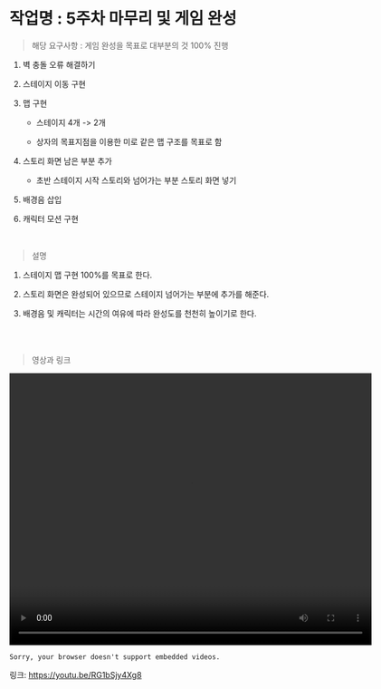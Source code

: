 
# 작업명 : 5주차 마무리 및 게임 완성



> 해당 요구사항 : 게임 완성을 목표로 대부분의 것 100% 진행

1. 벽 충돌 오류 해결하기

2. 스테이지 이동 구현

3. 맵 구현

    - 스테이지 4개 -> 2개

    - 상자의 목표지점을 이용한 미로 같은 맵 구조를 목표로 함 

4. 스토리 화면 남은 부분 추가

   - 초반 스테이지 시작 스토리와 넘어가는 부분 스토리 화면 넣기

5. 배경음 삽입

6. 캐릭터 모션 구현

<br>


> 설명

1. 스테이지 맵 구현 100%를 목표로 한다.

2. 스토리 화면은 완성되어 있으므로 스테이지 넘어가는 부분에 추가를 해준다.

3. 배경음 및 캐릭터는 시간의 여유에 따라 완성도를 천천히 높이기로 한다.

<br><br>
 
> 영상과 링크  

<video controls width="640" height="480"><source src="6주차.mp4" type="video/mp4">

    Sorry, your browser doesn't support embedded videos.

</video>


링크: https://youtu.be/RG1bSjy4Xg8
